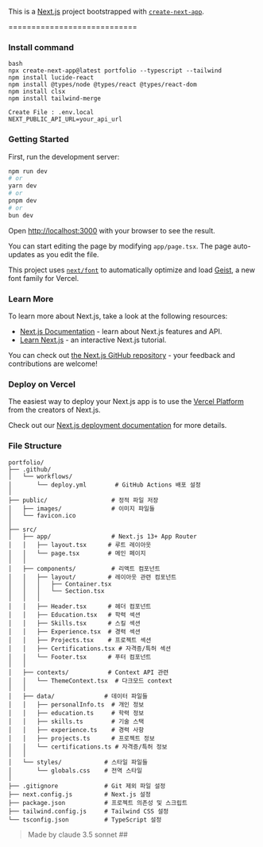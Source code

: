 This is a [Next.js](https://nextjs.org) project bootstrapped with [`create-next-app`](https://nextjs.org/docs/app/api-reference/cli/create-next-app).

============================

### Install command
```
bash
npx create-next-app@latest portfolio --typescript --tailwind
npm install lucide-react
npm install @types/node @types/react @types/react-dom
npm install clsx
npm install tailwind-merge

Create File : .env.local
NEXT_PUBLIC_API_URL=your_api_url
```


### Getting Started

First, run the development server:

```bash
npm run dev
# or
yarn dev
# or
pnpm dev
# or
bun dev
```

Open [http://localhost:3000](http://localhost:3000) with your browser to see the result.

You can start editing the page by modifying `app/page.tsx`. The page auto-updates as you edit the file.

This project uses [`next/font`](https://nextjs.org/docs/app/building-your-application/optimizing/fonts) to automatically optimize and load [Geist](https://vercel.com/font), a new font family for Vercel.

### Learn More

To learn more about Next.js, take a look at the following resources:

- [Next.js Documentation](https://nextjs.org/docs) - learn about Next.js features and API.
- [Learn Next.js](https://nextjs.org/learn) - an interactive Next.js tutorial.

You can check out [the Next.js GitHub repository](https://github.com/vercel/next.js) - your feedback and contributions are welcome!


### Deploy on Vercel

The easiest way to deploy your Next.js app is to use the [Vercel Platform](https://vercel.com/new?utm_medium=default-template&filter=next.js&utm_source=create-next-app&utm_campaign=create-next-app-readme) from the creators of Next.js.

Check out our [Next.js deployment documentation](https://nextjs.org/docs/app/building-your-application/deploying) for more details.


### File Structure
```
portfolio/
├── .github/
│   └── workflows/
│       └── deploy.yml        # GitHub Actions 배포 설정
│
├── public/                  # 정적 파일 저장
│   ├── images/              # 이미지 파일들
│   └── favicon.ico
│
├── src/
│   ├── app/                 # Next.js 13+ App Router
│   │   ├── layout.tsx      # 루트 레이아웃
│   │   └── page.tsx        # 메인 페이지
│   │
│   ├── components/          # 리액트 컴포넌트
│   │   ├── layout/         # 레이아웃 관련 컴포넌트
│   │   │   ├── Container.tsx
│   │   │   └── Section.tsx
│   │   │
│   │   ├── Header.tsx      # 헤더 컴포넌트
│   │   ├── Education.tsx   # 학력 섹션
│   │   ├── Skills.tsx      # 스킬 섹션
│   │   ├── Experience.tsx  # 경력 섹션
│   │   ├── Projects.tsx    # 프로젝트 섹션
│   │   ├── Certifications.tsx # 자격증/특허 섹션
│   │   └── Footer.tsx      # 푸터 컴포넌트
│   │
│   ├── contexts/           # Context API 관련
│   │   └── ThemeContext.tsx  # 다크모드 context
│   │
│   ├── data/              # 데이터 파일들
│   │   ├── personalInfo.ts  # 개인 정보
│   │   ├── education.ts     # 학력 정보
│   │   ├── skills.ts        # 기술 스택
│   │   ├── experience.ts    # 경력 사항
│   │   ├── projects.ts      # 프로젝트 정보
│   │   └── certifications.ts # 자격증/특허 정보
│   │
│   └── styles/            # 스타일 파일들
│       └── globals.css    # 전역 스타일
│
├── .gitignore             # Git 제외 파일 설정
├── next.config.js         # Next.js 설정
├── package.json           # 프로젝트 의존성 및 스크립트
├── tailwind.config.js     # Tailwind CSS 설정
└── tsconfig.json          # TypeScript 설정
```

> Made by claude 3.5 sonnet ##